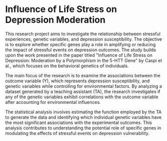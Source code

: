 # Influence of Life Stress on Depression Moderation
This research project aims to investigate the relationship between stressful experiences, genetic variables, and depression susceptibility. The objective is to explore whether specific genes play a role in amplifying or reducing the impact of stressful events on depression outcomes. The study builds upon the work presented in the paper titled "Influence of Life Stress on Depression: Moderation by a Polymorphism in the 5-HTT Gene" by Caspi et al., which focuses on the behavioral genetics of individuals.

The main focus of the research is to examine the associations between the outcome variable (Y), which represents depression susceptibility, and genetic variables while controlling for environmental factors. By analyzing a dataset generated by a teaching assistant (TA), the research investigates if any of the genetic variables exhibit correlations with the outcome variable after accounting for environmental influences.

The statistical analysis involves estimating the function employed by the TA to generate the data and identifying which individual genetic variables have the most significant associations with the experimental outcomes. This analysis contributes to understanding the potential role of specific genes in modulating the effects of stressful events on depression vulnerability.
